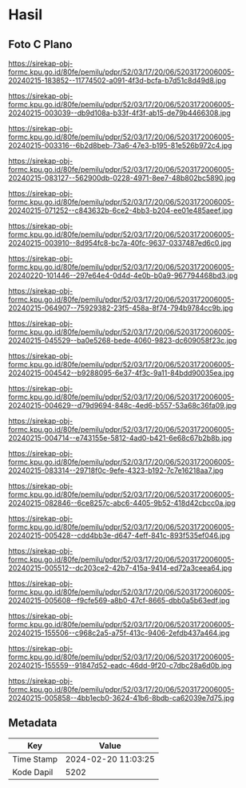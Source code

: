 # Hasil

## Foto C Plano

https://sirekap-obj-formc.kpu.go.id/80fe/pemilu/pdpr/52/03/17/20/06/5203172006005-20240215-183852--11774502-a091-4f3d-bcfa-b7d51c8d49d8.jpg

https://sirekap-obj-formc.kpu.go.id/80fe/pemilu/pdpr/52/03/17/20/06/5203172006005-20240215-003039--db9d108a-b33f-4f3f-ab15-de79b4466308.jpg

https://sirekap-obj-formc.kpu.go.id/80fe/pemilu/pdpr/52/03/17/20/06/5203172006005-20240215-003316--6b2d8beb-73a6-47e3-b195-81e526b972c4.jpg

https://sirekap-obj-formc.kpu.go.id/80fe/pemilu/pdpr/52/03/17/20/06/5203172006005-20240215-083127--562900db-0228-4971-8ee7-48b802bc5890.jpg

https://sirekap-obj-formc.kpu.go.id/80fe/pemilu/pdpr/52/03/17/20/06/5203172006005-20240215-071252--c843632b-6ce2-4bb3-b204-ee01e485aeef.jpg

https://sirekap-obj-formc.kpu.go.id/80fe/pemilu/pdpr/52/03/17/20/06/5203172006005-20240215-003910--8d954fc8-bc7a-40fc-9637-0337487ed6c0.jpg

https://sirekap-obj-formc.kpu.go.id/80fe/pemilu/pdpr/52/03/17/20/06/5203172006005-20240220-101446--297e64e4-0d4d-4e0b-b0a9-967794468bd3.jpg

https://sirekap-obj-formc.kpu.go.id/80fe/pemilu/pdpr/52/03/17/20/06/5203172006005-20240215-064907--75929382-23f5-458a-8f74-794b9784cc9b.jpg

https://sirekap-obj-formc.kpu.go.id/80fe/pemilu/pdpr/52/03/17/20/06/5203172006005-20240215-045529--ba0e5268-bede-4060-9823-dc609058f23c.jpg

https://sirekap-obj-formc.kpu.go.id/80fe/pemilu/pdpr/52/03/17/20/06/5203172006005-20240215-004542--b9288095-6e37-4f3c-9a11-84bdd90035ea.jpg

https://sirekap-obj-formc.kpu.go.id/80fe/pemilu/pdpr/52/03/17/20/06/5203172006005-20240215-004629--d79d9694-848c-4ed6-b557-53a68c36fa09.jpg

https://sirekap-obj-formc.kpu.go.id/80fe/pemilu/pdpr/52/03/17/20/06/5203172006005-20240215-004714--e743155e-5812-4ad0-b421-6e68c67b2b8b.jpg

https://sirekap-obj-formc.kpu.go.id/80fe/pemilu/pdpr/52/03/17/20/06/5203172006005-20240215-083314--29718f0c-9efe-4323-b192-7c7e16218aa7.jpg

https://sirekap-obj-formc.kpu.go.id/80fe/pemilu/pdpr/52/03/17/20/06/5203172006005-20240215-082846--6ce8257c-abc6-4405-9b52-418d42cbcc0a.jpg

https://sirekap-obj-formc.kpu.go.id/80fe/pemilu/pdpr/52/03/17/20/06/5203172006005-20240215-005428--cdd4bb3e-d647-4eff-841c-893f535ef046.jpg

https://sirekap-obj-formc.kpu.go.id/80fe/pemilu/pdpr/52/03/17/20/06/5203172006005-20240215-005512--dc203ce2-42b7-415a-9414-ed72a3ceea64.jpg

https://sirekap-obj-formc.kpu.go.id/80fe/pemilu/pdpr/52/03/17/20/06/5203172006005-20240215-005608--f9cfe569-a8b0-47cf-8665-dbb0a5b63edf.jpg

https://sirekap-obj-formc.kpu.go.id/80fe/pemilu/pdpr/52/03/17/20/06/5203172006005-20240215-155506--c968c2a5-a75f-413c-9406-2efdb437a464.jpg

https://sirekap-obj-formc.kpu.go.id/80fe/pemilu/pdpr/52/03/17/20/06/5203172006005-20240215-155559--91847d52-eadc-46dd-9f20-c7dbc28a6d0b.jpg

https://sirekap-obj-formc.kpu.go.id/80fe/pemilu/pdpr/52/03/17/20/06/5203172006005-20240215-005858--4bb1ecb0-3624-41b6-8bdb-ca62039e7d75.jpg


## Metadata

| Key        | Value               |
| ---------- | ------------------- |
| Time Stamp | 2024-02-20 11:03:25 |
| Kode Dapil | 5202                |



